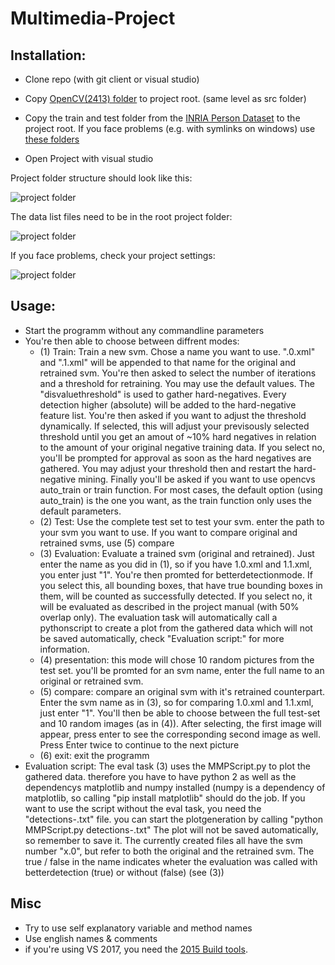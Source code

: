 # Multimedia-Project

## Installation:
* Clone repo (with git client or visual studio)
* Copy [OpenCV(2413) folder](https://www.kuenzler.io/share/opencv.zip) to project root. (same level as src folder)
* Copy the train and test folder from the [INRIA Person Dataset](http://pascal.inrialpes.fr/data/human/) to the project root. If you face problems (e.g. with symlinks on windows) use [these folders](https://www.kuenzler.io/share/Dataset.zip)

* Open Project with visual studio

Project folder structure should look like this:

![project folder](https://www.kuenzler.io/share/mmp_5.PNG "project folder")

The data list files need to be in the root project folder:

![project folder](https://www.kuenzler.io/share/mmp_4.PNG "project folder")

If you face problems, check your project settings:

![project folder](https://www.kuenzler.io/share/mmp1.PNG "project folder")

## Usage:
* Start the programm without any commandline parameters
* You're then able to choose between diffrent modes:
  * (1) Train: Train a new svm. Chose a name you want to use. ".0.xml" and ".1.xml" will be appended to that name for the original and retrained svm. You're then asked to select the number of iterations and a threshold for retraining. You may use the default values. The "disvaluethreshold" is used to gather hard-negatives. Every detection higher (absolute) will be added to the hard-negative feature list. You're then asked if you want to adjust the threshold dynamically. If selected, this will adjust your previsously selected threshold until you get an amout of ~10% hard negatives in relation to the amount of your original negative training data. If you select no, you'll be prompted for approval as soon as the hard negatives are gathered. You may adjust your threshold then and restart the hard-negative mining. Finally you'll be asked if you want to use opencvs auto_train or train function. For most cases, the default option (using auto_train) is the one you want, as the train function only uses the default parameters.
  * (2) Test: Use the complete test set to test your svm. enter the path to your svm you want to use. If you want to compare original and retrained svms, use (5) compare
  * (3) Evaluation: Evaluate a trained svm (original and retrained). Just enter the name as you did in (1), so if you have 1.0.xml and 1.1.xml, you enter just "1". You're then promted for betterdetectionmode. If you select this, all bounding boxes, that have true bounding boxes in them, will be counted as successfully detected. If you select no, it will be evaluated as described in the project manual (with 50% overlap only). The evaluation task will automatically call a pythonscript to create a plot from the gathered data which will not be saved automatically, check "Evaluation script:" for more information.
  * (4) presentation: this mode will chose 10 random pictures from the test set. you'll be promted for an svm name, enter the full name to an original or retrained svm.
  * (5) compare: compare an original svm with it's retrained counterpart. Enter the svm name as in (3), so for comparing 1.0.xml and 1.1.xml, just enter "1". You'll then be able to choose between the full test-set and 10 random images (as in (4)). After selecting, the first image will appear, press enter to see the corresponding second image as well. Press Enter twice to continue to the next picture
  * (6) exit: exit the programm
* Evaluation script: The eval task (3) uses the MMPScript.py to plot the gathered data. therefore you have to have python 2 as well as the dependencys matplotlib and numpy installed (numpy is a dependency of matplotlib, so calling "pip install matplotlib" should do the job. If you want to use the script without the eval task, you need the "detections-<name>.txt" file. you can start the plotgeneration by calling "python MMPScript.py detections-<name>.txt" The plot will not be saved automatically, so remember to save it.
The currently created files all have the svm number "x.0", but refer to both the original and the retrained svm. The true / false in the name indicates wheter the evaluation was called with betterdetection (true) or without (false) (see (3))
  
## Misc
* Try to use self explanatory variable and method names
* Use english names & comments
* if you're using VS 2017, you need the [2015 Build tools](http://landinghub.visualstudio.com/visual-cpp-build-tools). 

